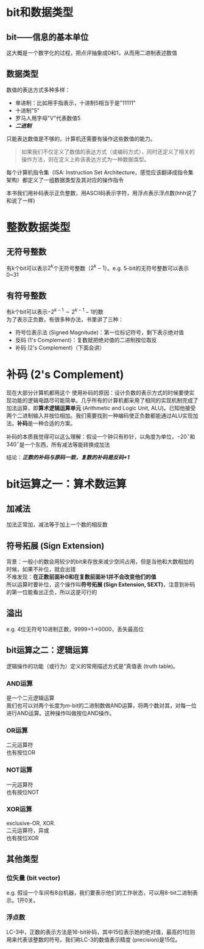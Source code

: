 # bit和数据类型
## bit——信息的基本单位
这大概是一个数字化的过程，把点评抽象成0和1，从而用二进制表述数值  
## 数据类型
数值的表达方式多种多样：  
- 单进制：比如用手指表示，十进制5相当于是"11111"  
- 十进制"5"  
- 罗马人用字母"V"代表数值5  
- ***二进制***  

只能表达数值是不够的，计算机还需要有操作这些数值的能力。  
> 如果我们不仅定义了数值的表达方式（或编码方式），同时还定义了相关的操作方法，则在定义上称该表达方式为一种数据类型。  

每个计算机指令集（ISA: Instruction Set Architecture，感觉应该翻译成指令集架构）都定义了一组数据类型及其对应的操作指令  

本书我们用补码表示正负整数，用ASCII码表示字符，用浮点表示浮点数(hhh说了和说了一样)  

# 整数数据类型
## 无符号整数
有$k$个bit可以表示$2^{k}$个无符号整数（$2^{k}-1$）。e.g. 5-bit的无符号整数可以表示0~31  
## 有符号整数
有$k$个bit可以表示$-2^{k-1}\sim2^{k-1}-1$的数  
为了表示正负数，有很多种办法，书里讲了三种：  
- 符号位表示法 (Signed Magnitude)：第一位标记符号，剩下表示绝对值  
- 反码 (1's Complement)：复数就把绝对值的二进制按位取反  
- 补码 (2's Complement)（下面会讲）  

# 补码 (2's Complement)
现在大部分计算机都用这个
使用补码的原因：设计负数的表示方式的时候要使实现功能的逻辑电路尽可能简单。几乎所有的计算机都采用了相同的实现机制完成了加法运算，即**算术逻辑运算单元** (Arithmetic and Logic Unit, ALU)。已知他接受两个二进制输入并按位相加。我们需要找到一种编码使正负数都能通过ALU实现加法。**补码**是一种合适的方案。  

补码的本质我觉得可以这么理解：假设一个钟只有秒针，以角度为单位，$-20^{\circ}$和$340^{\circ}$是一个东西，所有减法等能转换成加法  

结论：***正数的补码与原码一致，复数的补码是反码+1***  

# bit运算之一：算术数运算
## 加减法
加法正常加，减法等于加上一个数的相反数  
## 符号拓展 (Sign Extension)
背景：一般小的数会用较少的bit来存放来减少空间占用，但是当他和大数相加的时候，如果不补位，就会出错  
不难发现：**在正数前面补0和在复数前面补1并不会改变他们的值**  
所以运算时要补位，这个操作叫**符号拓展 (Sign Extension, SEXT)**，注意到补码的第一位能看出正负，所以这是可行的  
## 溢出
e.g. 4位无符号10进制正数，9999+1->0000，丢失最高位  

## bit运算之二：逻辑运算
逻辑操作的功能（或行为）定义的常用描述方式是“真值表 (truth table)。  
### AND运算
是一个二元逻辑运算  
我们也可以对两个长度为$m$-bit的二进制数做AND运算，将两个数对其，对每一位进行AND运算。这种操作叫做按位AND操作。  
### OR运算
二元运算符  
也有按位OR  
### NOT运算
一元运算符  
也有按位NOT
### XOR运算
exclusive-OR, XOR.  
二元运算符，异或  
也有按位XOR  

## 其他类型
### 位矢量 (bit vector)
e.g. 假设一个车间有8台机器，我们要表示他们的工作状态，可以用8-bit二进制表示。1开0关。  
### 浮点数
LC-3中，正数的表示方法是16-bit补码，其中15位表示她的绝对值，最高的1位则用来代表该整数的符号。我们称LC-3的数值表示精度 (precision)是15位。